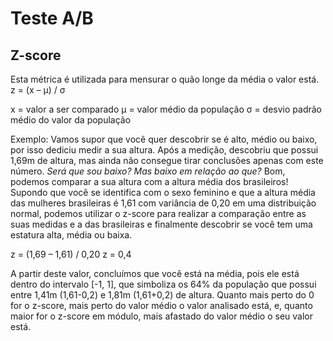 # Teste A/B

<!-- Print the late_shipments dataset
print(late_shipments)

Calculate the proportion of late shipments
late_prop_samp = (late_shipments['late'] == "Yes").mean() -->

## Z-score
Esta métrica é utilizada para mensurar o quão longe da média o valor está. 
z = (x – μ) / σ

x = valor a ser comparado
μ = valor médio da população
σ = desvio padrão médio do valor da população

Exemplo: Vamos supor que você quer descobrir se é alto, médio ou baixo, por isso dediciu medir a sua altura. Após a medição, descobriu que possui 1,69m de altura, mas ainda não consegue tirar conclusões apenas com este número. 
_Será que sou baixo? Mas baixo em relação ao que?_ Bom, podemos comparar a sua altura com a altura média dos brasileiros! Supondo que você se identifica com o sexo feminino e que a altura média das mulheres brasileiras é 1,61 com variância de 0,20 em uma distribuição normal, podemos utilizar o z-score para realizar a comparação entre as suas medidas e a das brasileiras e finalmente descobrir se você tem uma estatura alta, média ou baixa.

z = (1,69 – 1,61) / 0,20
z = 0,4

A partir deste valor, concluímos que você está na média, pois ele está dentro do intervalo [-1, 1], que simboliza os 64% da população que possui entre 1,41m (1,61-0,2) e 1,81m (1,61+0,2) de altura. 
Quanto mais perto do 0 for o z-score, mais perto do valor médio o valor analisado está, e, quanto maior for o z-score em módulo, mais afastado do valor médio o seu valor está.
